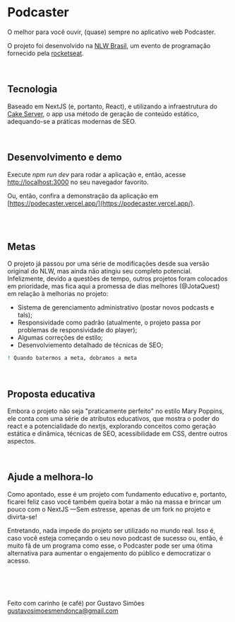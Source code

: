 # Podcaster

O melhor para você ouvir, (quase) sempre no aplicativo web Podcaster.

O projeto foi desenvolvido na [NLW Brasil](https://nextlevelweek.com/inscricao/6), um evento de programação fornecido pela [rocketseat](https://rocketseat.com.br/).

<br/>

## Tecnologia

Baseado em NextJS (e, portanto, React), e utilizando a infraestrutura do [Cake Server](https://cake-server.vercel.app/), o app usa método de geração de conteúdo estático, adequando-se a práticas modernas de SEO.

<br/>

## Desenvolvimento e demo

Execute _npm run dev_ para rodar a aplicação e, então, acesse [http://localhost:3000](http://localhost:3000) no seu navegador favorito.

Ou, então, confira a demonstração da aplicação em [https://podecaster.vercel.app/](https://podecaster.vercel.app/).

<br/>
<br/>

## Metas

O projeto já passou por uma série de modificações desde sua versão original do NLW, mas ainda não atingiu seu completo potencial. Infelizmente, devido a questões de tempo, outros projetos foram colocados em prioridade, mas fica aqui a promessa de dias melhores (@JotaQuest) em relação à melhorias no projeto:

- Sistema de gerenciamento administrativo (postar novos podcasts e tals);
- Responsividade como padrão (atualmente, o projeto passa por problemas de responsividade do player);
- Algumas correções de estilo;
- Desenvolviemento detalhado de técnicas de SEO;

```bash
! Quando batermos a meta, dobramos a meta
```

<br/>

## Proposta educativa

Embora o projeto não seja "praticamente perfeito" no estilo Mary Poppins, ele conta com uma série de atributos educativos, que mostra o poder do react e a potencialidade do nextjs, explorando conceitos como geração estática e dinâmica, técnicas de SEO, acessibilidade em CSS, dentre outros aspectos.

<br/>

## Ajude a melhora-lo

Como apontado, esse é um projeto com fundamento educativo e, portanto, ficarei feliz caso você também queira botar a mão na massa e brincar um pouco com o NextJS —Sem estresse, apenas de um fork no projeto e divirta-se!

Entretando, nada impede do projeto ser utilizado no mundo real. Isso é, caso você esteja começando o seu novo podcast de sucesso ou, então, é muito fã de um programa como esse, o Podcaster pode ser uma ótima alternativa para aumentar o engajemento do público e democratizar o acesso.

<br/><br/><br/>

Feito com carinho (e café) por Gustavo Simões <gustavosimoesmendonca@gmail.com>
